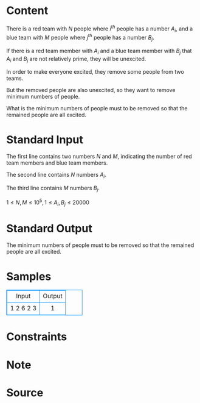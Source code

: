 
# Content

There is a red team with $N$ people where $i^{th}$ people has a number $A_i$, and a blue team with $M$ people where $j^{th}$ people has a number $B_j$.

If there is a red team member with $A_i$ and a blue team member with $B_j$ that $A_i$ and $B_j$ are not relatively prime, they will be unexcited.

In order to make everyone excited, they remove some people from two teams.

But the removed people are also unexcited, so they want to remove minimum numbers of people.

What is the minimum numbers of people must to be removed so that the remained people are all excited.

# Standard Input

The first line contains two numbers $N$ and $M$, indicating the number of red team members and blue team members.

The second line contains $N$ numbers $A_i$.

The third line contains $M$ numbers $B_j$.

$1\leq N, M\leq 10^5, 1\leq A_i, B_j\leq 20000$

# Standard Output

The minimum numbers of people must to be removed so that the remained people are all excited.

# Samples

<style>
        table,table tr th, table tr td { border:1px solid #0094ff; }
        table { width: 200px; min-height: 25px; line-height: 25px; text-align: center; border-collapse: collapse;}   
    </style>
<table>
	<tr>
		<td>Input</td>
		<td>Output</td>
	</tr>
<tr><td>1 2
6
2 3</td><td>1</td></tr></table>


# Constraints



# Note



# Source


